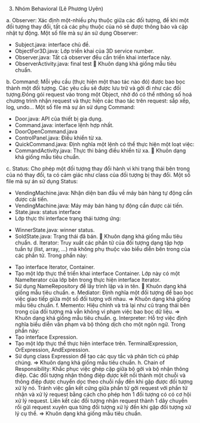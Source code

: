 3.	Nhóm Behavioral (Lê Phương Uyên)

a.	Observer: Xác định một-nhiều phụ thuộc giữa các đối tượng, để khi một đối tượng thay đổi, tất cả các phụ thuộc của nó sẽ được thông báo và cập nhật tự động. Một số file mà sự án sử dụng Observer:
-	Subject.java: interface chủ đề.
-	ObjectFor3D.java: Lớp triển khai của 3D service number.
-	Observer.java: Tất cả observer đều cần triển khai interface này.
-	ObserverActivity.java: final test
	Khuôn dạng khá giống mẫu tiêu chuẩn.

b.	Command: Mỗi yêu cầu (thực hiện một thao tác nào đó) được bao bọc thành một đối tượng. Các yêu cầu sẽ được lưu trữ và gởi đi như các đối tượng.Đóng gói request vào trong một Object, nhờ đó có thể nthông số hoá chương trình nhận request và thực hiện các thao tác trên request: sắp xếp, log, undo… Một số file mà sự án sử dụng Command:
-	Door.java: API của thiết bị gia dụng.
-	Command.java: interface lệnh hợp nhất.
-	DoorOpenCommand.java
-	ControlPanel.java: Điều khiển từ xa.
-	QuickCommand.java: Định nghĩa một lệnh có thể thực hiện một loạt việc:
-	CommandActivity.java: Thực thi bảng điều khiển từ xa.
	Khuôn dạng khá giống mẫu tiêu chuẩn.

c.	Status: Cho phép một đối tượng thay đổi hành vi khi trạng thái bên trong của nó thay đổi, ta có cảm giác như class của đối tượng bị thay đổi. Một số file mà sự án sử dụng Status:
-	VendingMachine.java: Nhận diện ban đầu về máy bán hàng tự động cần được cải tiến.
-	VendingMachine.java: Máy máy bán hàng tự động cần được cải tiến.
-	State.java: status interface
-	Lớp thực thi interface trạng thái tương ứng:
+ WinnerState.java: winner status.
+ SoldState.java: Trạng thái đã bán.
	Khuôn dạng khá giống mẫu tiêu chuẩn.
d.	Iterator: Truy xuất các phần tử của đối tượng dạng tập hợp tuần tự (list, array, …) mà không phụ thuộc vào biểu diễn bên trong của các phần tử. Trong phần này:
-	Tạo interface Iterator, Container.
-	Tạo một lớp thực thể triển khai interface Container. Lớp này có một NameIterator của lớp bên trong thực hiện interface Iterator.
-	Sử dụng NameRepository để lấy trình lặp và in tên.
	Khuôn dạng khá giống mẫu tiêu chuẩn.
e.	Mediator: Định nghĩa một đối tượng để bao bọc việc giao tiếp giữa một số đối tượng với nhau. => Khuôn dạng khá giống mẫu tiêu chuẩn.
f.	Memento: Hiệu chỉnh và trả lại như cũ trạng thái bên trong của đối tượng mà vẫn không vi phạm việc bao bọc dữ liệu. => Khuôn dạng khá giống mẫu tiêu chuẩn.
g.	Interpreter: Hỗ trợ việc định nghĩa biểu diễn văn phạm và bộ thông dịch cho một ngôn ngữ. Trong phần này:
- Tạo interface Expression.
- Tạo một lớp thực thể thực hiện interface trên. TerminalExpression, OrExpression, AndExpression.
- Sử dụng class Expression để tạo các quy tắc và phân tích cú pháp chúng.
=> Khuôn dạng khá giống mẫu tiêu chuẩn.
   h. Chain of Responsibility: Khắc phục việc ghép cặp giữa bộ gởi và bộ nhận thông điệp. Các đối tượng nhận thông điệp được kết nối thành một chuỗi và thông điệp được chuyển dọc theo chuỗi nầy đến khi gặp được đối tượng xử lý nó. Tránh việc gắn kết cứng giữa phần tử gởi request với phần tử nhận và xử lý request bằng cách cho phép hơn 1 đối tượng có có cơ hội xử lý request. Liên kết các đối tượng nhận request thành 1 dây chuyền rồi gửi request xuyên qua từng đối tượng xử lý đến khi gặp đối tượng xử lý cụ thể. => Khuôn dạng khá giống mẫu tiêu chuẩn.
